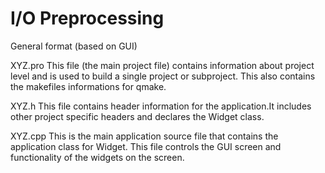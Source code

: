 # I/O Preprocessing

General format (based on GUI)

XYZ.pro
    This file (the main project file) contains information about project level 
    and is used to build a single project or subproject. This also contains the
    makefiles informations for qmake.
    
XYZ.h
    This file contains header information for the application.It includes
    other project specific headers and declares the Widget class.

XYZ.cpp
    This is the main application source file that contains the application
    class for Widget. This file controls the GUI screen and functionality of
    the widgets on the screen.



